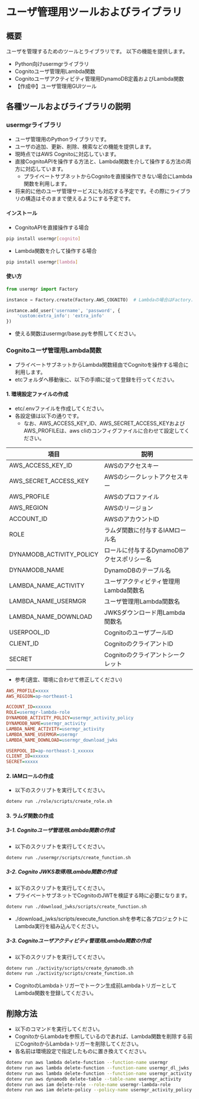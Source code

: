 # ユーザ管理用ツールおよびライブラリ

## 概要

ユーザを管理するためのツールとライブラリです。
以下の機能を提供します。

- Python向けusermgrライブラリ
- Cognitoユーザ管理用Lambda関数
- Cognitoユーザアクティビティ管理用DynamoDB定義およびLambda関数
- 【作成中】ユーザ管理用GUIツール

## 各種ツールおよびライブラリの説明

### usermgrライブラリ

- ユーザ管理用のPythonライブラリです。
- ユーザの追加、更新、削除、検索などの機能を提供します。
- 現時点ではAWS Cognitoに対応しています。
- 直接CognitoAPIを操作する方法と、Lambda関数を介して操作する方法の両方に対応しています。
  - プライベートサブネットからCognitoを直接操作できない場合にLambda関数を利用します。
- 将来的に他のユーザ管理サービスにも対応する予定です。その際にライブラリの構造はそのままで使えるようにする予定です。

#### インストール

- CognitoAPIを直接操作する場合

```bash
pip install usermgr[cognito]
```

- Lambda関数を介して操作する場合

```bash
pip install usermgr[lambda]
```

#### 使い方

```python
from usermgr import Factory

instance = Factory.create(Factory.AWS_COGNITO)  # Lambdaの場合はFactory.AWS_LAMBDA

instance.add_user('username', 'password', {
    'custom:extra_info': 'extra_info'
})
```

- 使える関数はusermgr/base.pyを参照してください。

### Cognitoユーザ管理用Lambda関数

- プライベートサブネットからLambda関数経由でCognitoを操作する場合に利用します。
- etcフォルダへ移動後に、以下の手順に従って登録を行ってください。

#### 1. 環境設定ファイルの作成

- etc/.envファイルを作成してください。
- 各設定値は以下の通りです。
  - なお、AWS_ACCESS_KEY_ID、AWS_SECRET_ACCESS_KEYおよびAWS_PROFILEは、aws cliのコンフィグファイルに合わせて設定してください。

| 項目                     | 説明                                       |
| ------------------------ | ------------------------------------------ |
| AWS_ACCESS_KEY_ID        | AWSのアクセスキー                          |
| AWS_SECRET_ACCESS_KEY    | AWSのシークレットアクセスキー              |
| AWS_PROFILE              | AWSのプロファイル                          |
| AWS_REGION               | AWSのリージョン                            |
| ACCOUNT_ID               | AWSのアカウントID                          |
| ROLE                     | ラムダ関数に付与するIAMロール名            |
| DYNAMODB_ACTIVITY_POLICY | ロールに付与するDynamoDBアクセスポリシー名 |
| DYNAMODB_NAME            | DynamoDBのテーブル名                       |
| LAMBDA_NAME_ACTIVITY     | ユーザアクティビティ管理用Lambda関数名     |
| LAMBDA_NAME_USERMGR      | ユーザ管理用Lambda関数名                   |
| LAMBDA_NAME_DOWNLOAD     | JWKSダウンロード用Lambda関数名             |
| USERPOOL_ID              | CognitoのユーザプールID                    |
| CLIENT_ID                | CognitoのクライアントID                    |
| SECRET                   | Cognitoのクライアントシークレット          |

- 参考(適宜、環境に合わせて修正してください)

```ini
AWS_PROFILE=xxxx
AWS_REGION=ap-northeast-1

ACCOUNT_ID=xxxxxx
ROLE=usermgr-lambda-role
DYNAMODB_ACTIVITY_POLICY=usermgr_activity_policy
DYNAMODB_NAME=usermgr_activity
LAMBDA_NAME_ACTIVITY=usermgr_activity
LAMBDA_NAME_USERMGR=usermgr
LAMBDA_NAME_DOWNLOAD=usermgr_download_jwks

USERPOOL_ID=ap-northeast-1_xxxxxx
CLIENT_ID=xxxxxx
SECRET=xxxxx
```

#### 2. IAMロールの作成

- 以下のスクリプトを実行してください。

```bash
dotenv run ./role/scripts/create_role.sh
```

#### 3. ラムダ関数の作成

##### 3-1. Cognitoユーザ管理用Lambda関数の作成

- 以下のスクリプトを実行してください。

```bash
dotenv run ./usermgr/scripts/create_function.sh
```

##### 3-2. Cognito JWKS取得用Lambda関数の作成

- 以下のスクリプトを実行してください。
- プライベートサブネットでCognitoのJWTを検証する時に必要になります。

```bash
dotenv run ./download_jwks/scripts/create_function.sh
```

- ./download_jwks/scripts/execute_function.shを参考に各プロジェクトにLambda実行を組み込んでください。

##### 3-3. Cognitoユーザアクティビティ管理用Lambda関数の作成

- 以下のスクリプトを実行してください。

```bash
dotenv run ./activity/scripts/create_dynamodb.sh
dotenv run ./activity/scripts/create_function.sh
```

- CognitoのLambdaトリガーでトークン生成前LambdaトリガーとしてLambda関数を登録してください。

## 削除方法

- 以下のコマンドを実行してください。
- CognitoからLambdaを参照しているのであれば、Lambda関数を削除する前にCognitoからLambdaトリガーを削除してください。
- 各名前は環境設定で指定したものに置き換えてください。

```bash
dotenv run aws lambda delete-function --function-name usermgr
dotenv run aws lambda delete-function --function-name usermgr_dl_jwks
dotenv run aws lambda delete-function --function-name usermgr_activity
dotenv run aws dynamodb delete-table --table-name usermgr_activity
dotenv run aws iam delete-role --role-name usermgr-lambda-role
dotenv run aws iam delete-policy --policy-name usermgr_activity_policy
```
